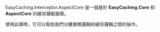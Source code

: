 EasyCaching.Interceptor.AspectCore 是一個基於 **EasyCaching.Core** 和 **AspectCore** 的緩存攔截器庫。

使用此庫時，它可以幫助我們分離業務邏輯和緩存邏輯之間的操作。